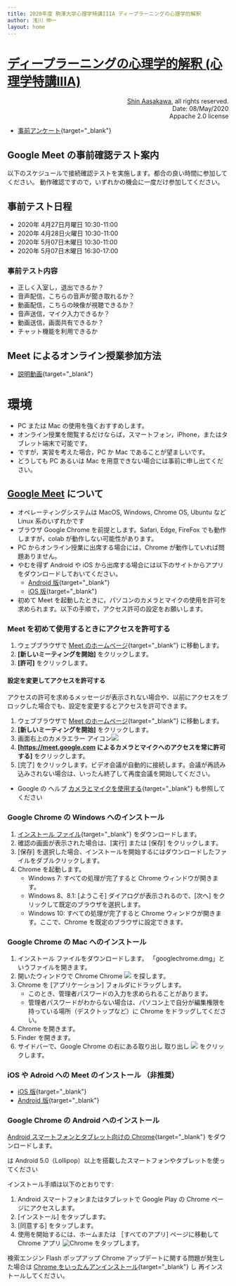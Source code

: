 ```yaml
---
title: 2020年度 駒澤大学心理学特講IIIA ディープラーニングの心理学的解釈
author: 浅川 伸一
layout: home
---
```


# [ディープラーニングの心理学的解釈 (心理学特講IIIA)](https://komazawa-deep-learning.github.io/)

<div align='right'>
<a href='mailto:educ0233@komazawa-u.ac.jp'>Shin Aasakawa</a>, all rights reserved.<br>
Date: 08/May/2020<br/>
Appache 2.0 license<br/>
</div>

- [事前アンケート](https://forms.gle/sicj1RHCw5Zgs3s56){target="_blank"}


## Google Meet の事前確認テスト案内

以下のスケジュールで接続確認テストを実施します。都合の良い時間に参加してください。
動作確認ですので，いずれかの機会に一度だけ参加してください。

## 事前テスト日程
- 2020年 4月27日月曜日 10:30-11:00
- 2020年 4月28日火曜日 10:30-11:00
- 2020年 5月07日木曜日 10:30-11:00
- 2020年 5月07日木曜日 16:30-17:00

### 事前テスト内容
- 正しく入室し，退出できるか？
- 音声配信，こちらの音声が聞き取れるか？
- 動画配信，こちらの映像が視聴できるか？
- 音声送信，マイク入力できるか？
- 動画送信，画面共有できるか？
- チャット機能を利用できるか

## Meet によるオンライン授業参加方法

- [説明動画](https://drive.google.com/file/d/11QkFN3ybWfL7By6lAiDEGqlhUSUfWy9B/view?usp=sharing){target="_blank"}

# 環境
- PC または Mac の使用を強くおすすめします。
- オンライン授業を閲覧するだけならば，スマートフォン，iPhone，またはタブレット端末で可能です。
- ですが，実習を考えた場合，PC か Mac であることが望ましいです。
- どうしても PC あるいは Mac を用意できない場合には事前に申し出てください。

## [Google Meet](https://meet.google.com/?authuser=1) について
- オペレーティングシステムは MacOS, Windows, Chrome OS, Ubuntu など Linux 系のいずれかです
- ブラウザ Google Chrome を前提とします。Safari, Edge, FireFox でも動作しますが，colab が動作しない可能性があります。
- PC からオンライン授業に出席する場合には，Chrome が動作していれば問題ありません。
- やむを得ず Android や iOS から出席する場合には以下のサイトからアプリをダウンロードしておいてください。
	- [Android 版](https://play.google.com/store/apps/details?id=com.android.chrome&hl=ja){target="_blank"}
	- [iOS 版](https://apps.apple.com/jp/app/google-chrome/id535886823){target="_blank"}
- 初めて Meet を起動したときに，パソコンのカメラとマイクの使用を許可を求められます。以下の手順で，アクセス許可の設定をお願いします。
<!-- https://support.google.com/meet/answer/7317473 -->

### Meet を初めて使用するときにアクセスを許可する
1. ウェブブラウザで [Meet のホームページ](http://meet.google.com/){target="_blank"} に移動します。
2. **[新しいミーティングを開始]** をクリックします。
3. **[許可]** をクリックします。

#### 設定を変更してアクセスを許可する
アクセスの許可を求めるメッセージが表示されない場合や、以前にアクセスをブロックした場合でも、設定を変更するとアクセスを許可できます。

1. ウェブブラウザで [Meet のホームページ](http://meet.google.com/){target="_blank"} に移動します。
2. **[新しいミーティングを開始]** をクリックします。
3. 画面右上のカメラエラー アイコン<img src="https://storage.googleapis.com/support-kms-prod/SNP_027CA8EEFC7373358B16698C073A76946FD2_6067573_en_v0">
4. **[https://meet.google.com によるカメラとマイクへのアクセスを常に許可する]** をクリックします。
5. [完了] をクリックします。ビデオ会議が自動的に接続します。会議が再読み込みされない場合は、いったん終了して再度会議を開始してください。

- Google の ヘルプ [カメラとマイクを使用する](https://support.google.com/chrome/answer/2693767){target="_blank"} も参照してください


### Google Chrome の Windows へのインストール

1. [インストール ファイル](https://www.google.com/chrome/browser/desktop/index.html){target="_blank"} をダウンロードします。
2. 確認の画面が表示された場合は、[実行] または [保存] をクリックします。
3. [保存] を選択した場合、インストールを開始するにはダウンロードしたファイルをダブルクリックします。
4. Chrome を起動します。
	- Windows 7: すべての処理が完了すると Chrome ウィンドウが開きます。
	- Windows 8、8.1: [ようこそ] ダイアログが表示されるので、[次へ] をクリックして既定のブラウザを選択します。
	- Windows 10: すべての処理が完了すると Chrome ウィンドウが開きます。ここで、Chrome を既定のブラウザに設定できます。

### Google Chrome の Mac へのインストール

1. インストール ファイルをダウンロードします。
「googlechrome.dmg」というファイルを開きます。
2. 開いたウィンドウで Chrome Chrome <img src="https://lh3.googleusercontent.com/-20NuyB0WC36P5OvH-HnVwgMQlIRx47n0At3ZLRZuU2UIuXpsDZVhrsFJMW5DQkQVQU=w18-h18"> を探します。
3. Chrome を [アプリケーション] フォルダにドラッグします。
	- このとき、管理者パスワードの入力を求められることがあります。
	- 管理者パスワードがわからない場合は、パソコン上で自分が編集権限を持っている場所（デスクトップなど）に Chrome をドラッグしてください。
4. Chrome を開きます。
5. Finder を開きます。
7. サイドバーで、Google Chrome の右にある取り出し 取り出し <img src="https://lh3.googleusercontent.com/gv4UzxwBWVHxxyY26lRgv7WIeFfZZSSCGe5vUBZdm7ePRpUvmf_5Cs23ZTgETaA2kyU4=w18-h18"> をクリックします。


### iOS や Adroid への Meet のインストール （非推奨）
- [iOS 版](https://itunes.apple.com/us/app/meet/id1013231476?mt=8){target="_blank"}
- [Android 版](https://play.google.com/store/apps/details?id=com.google.android.apps.meetings){target="_blank"}


### Google Chrome の Android へのインストール

[Android スマートフォンとタブレット向けの Chrome](https://play.google.com/store/apps/details?id=com.android.chrome&referrer=utm_source%3Dhelp-center%26utm_medium%3Dhc-answer%26utm_campaign%3Dhelp-center-mg){target="_blank"} をダウンロードします。

は Android 5.0（Lollipop）以上を搭載したスマートフォンやタブレットを使ってください

インストール手順は以下のとおりです:

1. Android スマートフォンまたはタブレットで Google Play の Chrome ページにアクセスします。
2. [インストール] をタップします。
3. [同意する] をタップします。
4. 使用を開始するには、ホームまたは ［すべてのアプリ] ページに移動して Chrome アプリ <img src="https://lh3.googleusercontent.com/-20NuyB0WC36P5OvH-HnVwgMQlIRx47n0At3ZLRZuU2UIuXpsDZVhrsFJMW5DQkQVQU=w18-h18" alt="Chrome"> をタップします。

検索エンジン Flash ポップアップ Chrome アップデートに関する問題が発生した場合は [Chrome をいったんアンインストール](https://support.google.com/chrome/answer/95319){target="_blank"} し 再インストールしてください。
<!-- source: https://support.google.com/chrome/answer/95346?co=GENIE.Platform%3DAndroid&hl=ja&oco=0 -->
